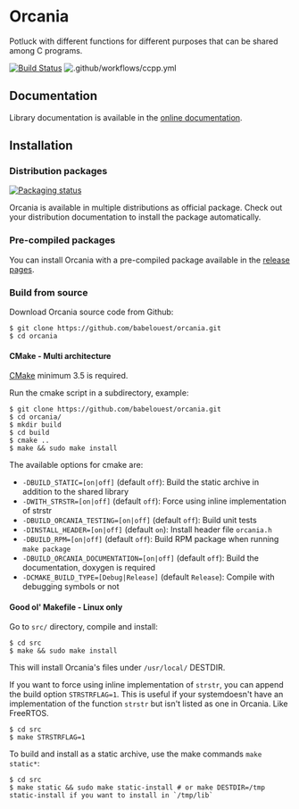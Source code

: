 # Orcania

Potluck with different functions for different purposes that can be shared among C programs.

[![Build Status](https://travis-ci.com/babelouest/orcania.svg?branch=master)](https://travis-ci.com/babelouest/orcania)
![.github/workflows/ccpp.yml](https://github.com/babelouest/orcania/workflows/.github/workflows/ccpp.yml/badge.svg)

## Documentation

Library documentation is available in the [online documentation](https://babelouest.github.io/orcania/).

## Installation

### Distribution packages

[![Packaging status](https://repology.org/badge/vertical-allrepos/orcania.svg)](https://repology.org/metapackage/orcania)

Orcania is available in multiple distributions as official package. Check out your distribution documentation to install the package automatically.

### Pre-compiled packages

You can install Orcania with a pre-compiled package available in the [release pages](https://github.com/babelouest/orcania/releases/latest/).

### Build from source

Download Orcania source code from Github:

```shell
$ git clone https://github.com/babelouest/orcania.git
$ cd orcania
```

#### CMake - Multi architecture

[CMake](https://cmake.org/download/) minimum 3.5 is required.

Run the cmake script in a subdirectory, example:

```shell
$ git clone https://github.com/babelouest/orcania.git
$ cd orcania/
$ mkdir build
$ cd build
$ cmake ..
$ make && sudo make install
```

The available options for cmake are:
- `-DBUILD_STATIC=[on|off]` (default `off`): Build the static archive in addition to the shared library
- `-DWITH_STRSTR=[on|off]` (default `off`): Force using inline implementation of strstr
- `-DBUILD_ORCANIA_TESTING=[on|off]` (default `off`): Build unit tests
- `-DINSTALL_HEADER=[on|off]` (default `on`): Install header file `orcania.h`
- `-DBUILD_RPM=[on|off]` (default `off`): Build RPM package when running `make package`
- `-DBUILD_ORCANIA_DOCUMENTATION=[on|off]` (default `off`): Build the documentation, doxygen is required
- `-DCMAKE_BUILD_TYPE=[Debug|Release]` (default `Release`): Compile with debugging symbols or not

#### Good ol' Makefile - Linux only

Go to `src/` directory, compile and install:

```shell
$ cd src
$ make && sudo make install
```

This will install Orcania's files under `/usr/local/` DESTDIR.

If you want to force using inline implementation of `strstr`, you can append the build option `STRSTRFLAG=1`. This is useful if your systemdoesn't have an implementation of the function `strstr` but isn't listed as one in Orcania. Like FreeRTOS.

```
$ cd src
$ make STRSTRFLAG=1
```

To build and install as a static archive, use the make commands `make static*`:

```shell
$ cd src
$ make static && sudo make static-install # or make DESTDIR=/tmp static-install if you want to install in `/tmp/lib`
```
